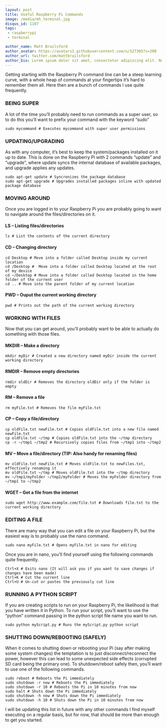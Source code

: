 ```yaml
---
layout: post
title: Useful Raspberry Pi Commands
image: /media/mh_terminal.jpg
disqus_id: 1107
tags:
 - raspberrypi
 - terminal

author_name: Matt Brailsford
author_avatar: https://avatars1.githubusercontent.com/u/527305?s=200
author_url: twitter.com/mattbrailsford
author_bio: Lorem ipsum dolor sit amet, consectetur adipiscing elit. Nunc sed dui nec quam vestibulum semper non vel massa. Mauris vitae gravida sem. Vestibulum rutrum leo sit amet mi viverra, sit amet cursus metus consequat.
---
```


Getting starting with the Raspberry Pi command line can be a steep learning curve, with a whole heap of commands at your fingertips it’s hard to remember them all. Here then are a bunch of commands I use quite frequently.

### BEING SUPER

A lot of the time you’ll probably need to run commands as a super user, so to do this you’ll want to prefix your command with the keyword “sudo”

<pre class="line-numbers language-bash" data-line><code>sudo mycommand # Executes mycommand with super user permissions</code></pre>

### UPDATING/UPGRADING

As with any computer, it’s best to keep the system/packages installed on it up to date. This is done on the Raspberry Pi with 2 commands “update” and “upgrade”, where update syncs the internal database of available packages, and upgrade applies any updates.

<pre class="line-numbers language-bash" data-line><code>sudo apt-get update # Syncronizes the package database
sudo apt-get upgrade # Upgrades installed packages inline with updated package database</code></pre>

### MOVING AROUND

Once you are logged in to your Raspberry Pi you are probably going to want to navigate around the files/directories on it.

#### LS – Listing files/directories
<pre class="line-numbers language-bash" data-line><code>ls # List the contents of the current directory</code></pre>

#### CD – Changing directory
<pre class="line-numbers language-bash" data-line><code>cd Desktop # Move into a folder called Desktop inside my current location
cd /Desktop #  Move into a folder called Desktop located at the root of my device
cd ~/Desktop # Move into a folder called Desktop located in the home folder of the current user
cd .. # Move into the parent folder of my current location</code></pre>

#### PWD – Ouput the current working directory
<pre class="line-numbers language-bash" data-line><code>pwd # Prints out the path of the current working directory</code></pre>

### WORKING WITH FILES

Now that you can get around, you’ll probably want to be able to actually do something with those files.

#### MKDIR – Make a directory

<pre class="line-numbers language-bash" data-line><code>mkdir myDir # Created a new directory named myDir inside the current working directory</code></pre>

#### RMDIR – Remove empty directories

<pre class="line-numbers language-bash" data-line><code>rmdir oldDir # Removes the directory oldDir only if the folder is empty</code></pre>

#### RM – Remove a file

<pre class="line-numbers language-bash" data-line><code>rm myFile.txt # Removes the file myFile.txt</code></pre>

#### CP – Copy a file/directory

<pre class="line-numbers language-bash" data-line><code>cp oldFile.txt newFile.txt # Copies oldFile.txt into a new file named newFile.txt
cp oldFile.txt ~/tmp # Copies oldFile.txt into the ~/tmp directory
cp -r ~/tmp1 ~/tmp2 # Recursively copies files from ~/tmp1 into ~/tmp2</code></pre>

#### MV – Move a file/directory (TIP: Also handy for renaming files)

<pre class="line-numbers language-bash" data-line><code>mv oldFile.txt newFile.txt # Moves oldFile.txt to newFiles.txt, effectively renaming it
mv oldFile.txt ~/tmp # Moves oldFile.txt into the ~/tmp directory
mv ~/tmp1/myFolder ~/tmp2/myFolder # Moves the myFolder directory from ~/tmp1 to ~/tmp2</code></pre>

#### WGET – Get a file from the internet

<pre class="line-numbers language-bash" data-line><code>sudo wget http://www.example.com/file.txt # Downloads file.txt to the current working directory</code></pre>

### EDITING A FILE

There are many way that you can edit a file on your Raspberry Pi, but the easiest way is to probably use the nano command.

<pre class="line-numbers language-bash" data-line><code>sudo nano myFile.txt # Opens myFile.txt in nano for editing</code></pre>

Once you are in nano, you’ll find yourself using the following commands quite frequently.

<pre class="line-numbers language-bash" data-line><code>Ctrl+X # Exits nano (It will ask you if you want to save changes if changes have been made)
Ctrl+K # Cut the current line
Ctrl+U # Un-cut or pastes the previously cut line</code></pre>

### RUNNING A PYTHON SCRIPT

If you are creating scripts to run on your Raspberry Pi, the likelihood is that you have written it in Python. To run your script, you’ll want to use the “python” command passing in the python script file name you want to run.

<pre class="line-numbers language-bash" data-line><code>sudo python myScript.py # Runs the myScript.py python script</code></pre>

### SHUTTING DOWN/REBOOTING (SAFELY)

When it comes to shutting down or rebooting your Pi (say after making some system changes) the temptation is to just disconnect/reconnect the power, however this can lead to some unexpected side effects (corrupted SD card being the primary one). To shutdown/reboot safely then, you’ll want to use one of the following commands.

<pre class="line-numbers language-bash" data-line><code>sudo reboot # Reboots the Pi immediately
sudo shutdown -r now # Reboots the Pi immediately
sudo shutdown -r 10 # Reboots the Pi in 10 minutes from now
sudo halt # Shuts down the Pi immediately
sudo shutdown -h now # Shuts down the Pi immediately
sudo shutdown -h 10 # Shuts down the Pi in 10 minutes from now</code></pre>

I will be updating this list in future with any other commands I find myself executing on a regular basis, but for now, that should be more than enough to get you started.